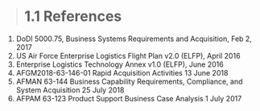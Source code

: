 > # **1.1** References


1.	DoDI 5000.75, Business Systems Requirements and Acquisition, Feb 2, 2017
2.	US Air Force Enterprise Logistics Flight Plan v2.0 (ELFP), April 2016
3.	Enterprise Logistics Technology Annex v1.0 (ELFP), June 2016
4.	AFGM2018-63-146-01 Rapid Acquisition Activities 13 June 2018
5.	AFMAN 63-144 Business Capability Requirements, Compliance, and System Acquisition 25 July 2018
6.	AFPAM 63-123 Product Support Business Case Analysis 1 July 2017
